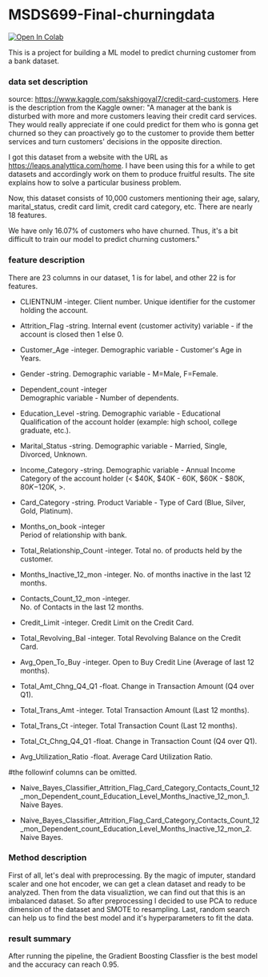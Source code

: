 # MSDS699-Final-churningdata
[![Open In Colab](https://colab.research.google.com/assets/colab-badge.svg)](https://colab.research.google.com/github/Ewang17420/MSDS699-Final-churningdata)

This is a project for building a ML model to predict churning customer from a bank dataset.

### data set description

source: https://www.kaggle.com/sakshigoyal7/credit-card-customers. 
Here is the description from the Kaggle owner:
"A manager at the bank is disturbed with more and more customers leaving their credit card services. They would really appreciate if one could predict for them who is gonna get churned so they can proactively go to the customer to provide them better services and turn customers' decisions in the opposite direction.  

I got this dataset from a website with the URL as https://leaps.analyttica.com/home. I have been using this for a while to get datasets and accordingly work on them to produce fruitful results. The site explains how to solve a particular business problem.  

Now, this dataset consists of 10,000 customers mentioning their age, salary, marital_status, credit card limit, credit card category, etc. There are nearly 18 features.  

We have only 16.07% of customers who have churned. Thus, it's a bit difficult to train our model to predict churning customers."  

### feature description

There are 23 columns in our dataset, 1 is for label, and other 22 is for features.  

- CLIENTNUM -integer. 
Client number. Unique identifier for the customer holding the account. 

- Attrition_Flag -string. 
Internal event (customer activity) variable - if the account is closed then 1 else 0. 

- Customer_Age -integer. 
Demographic variable - Customer's Age in Years. 

- Gender -string. 
Demographic variable - M=Male, F=Female. 

- Dependent_count -integer   
Demographic variable - Number of dependents. 

- Education_Level -string. 
Demographic variable - Educational Qualification of the account holder (example: high school, college graduate, etc.). 

- Marital_Status -string. 
Demographic variable - Married, Single, Divorced, Unknown. 

- Income_Category -string. 
Demographic variable - Annual Income Category of the account holder (< $40K, $40K - 60K, $60K - $80K, $80K-$120K, >. 

- Card_Category -string. 
Product Variable - Type of Card (Blue, Silver, Gold, Platinum). 

- Months_on_book -integer  
Period of relationship with bank. 

- Total_Relationship_Count -integer. 
Total no. of products held by the customer. 

- Months_Inactive_12_mon -integer. 
No. of months inactive in the last 12 months. 

- Contacts_Count_12_mon -integer.  
No. of Contacts in the last 12 months. 

- Credit_Limit -integer. 
Credit Limit on the Credit Card. 

- Total_Revolving_Bal -integer. 
Total Revolving Balance on the Credit Card. 

- Avg_Open_To_Buy -integer. 
Open to Buy Credit Line (Average of last 12 months). 

- Total_Amt_Chng_Q4_Q1 -float. 
Change in Transaction Amount (Q4 over Q1). 

- Total_Trans_Amt -integer. 
Total Transaction Amount (Last 12 months). 

- Total_Trans_Ct -integer. 
Total Transaction Count (Last 12 months). 

- Total_Ct_Chng_Q4_Q1 -float. 
Change in Transaction Count (Q4 over Q1). 

- Avg_Utilization_Ratio -float. 
Average Card Utilization Ratio. 

#the followinf columns can be omitted. 

- Naive_Bayes_Classifier_Attrition_Flag_Card_Category_Contacts_Count_12_mon_Dependent_count_Education_Level_Months_Inactive_12_mon_1. 
Naive Bayes. 

- Naive_Bayes_Classifier_Attrition_Flag_Card_Category_Contacts_Count_12_mon_Dependent_count_Education_Level_Months_Inactive_12_mon_2. 
Naive Bayes. 

### Method description

First of all, let's deal with preprocessing.
By the magic of imputer, standard scaler and one hot encoder, we can get a clean dataset and ready to be analyzed.
Then from the data visualiztion, we can find out that this is an imbalanced dataset. 
So after preprocessing I decided to use PCA to reduce dimension of the dataset and SMOTE to resampling.
Last, random search can help us to find the best model and it's hyperparameters to fit the data.

### result summary

After running the pipeline, the Gradient Boosting Classfier is the best model and the accuracy can reach 0.95.
